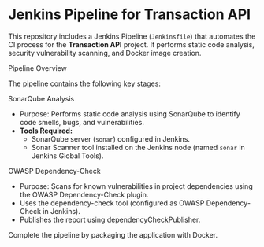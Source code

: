 # Jenkins Pipeline for Transaction API

This repository includes a Jenkins Pipeline (`Jenkinsfile`) that automates the CI process for the **Transaction API** project. It performs static code analysis, security vulnerability scanning, and Docker image creation.

Pipeline Overview

The pipeline contains the following key stages:

SonarQube Analysis

- Purpose: Performs static code analysis using SonarQube to identify code smells, bugs, and vulnerabilities.
- **Tools Required:** 
  - SonarQube server (`sonar`) configured in Jenkins.
  - Sonar Scanner tool installed on the Jenkins node (named `sonar` in Jenkins Global Tools).

OWASP Dependency-Check

- Purpose: Scans for known vulnerabilities in project dependencies using the OWASP Dependency-Check plugin.
- Uses the dependency-check tool (configured as OWASP Dependency-Check in Jenkins).
- Publishes the report using dependencyCheckPublisher.


Complete the pipeline by packaging the application with Docker.
